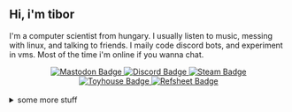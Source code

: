 ## Hi, i'm tibor

I'm a computer scientist from hungary. I usually listen to music, messing with linux, and talking to friends. I maily code discord bots, and experiment in vms. Most of the time i'm online if you wanna chat.

<div id="badges", align="center">
  <a href="https://furry.engineer/@tibor">
    <img src="https://img.shields.io/badge/Mastodon-5d51e8?style=flat&logo=mastodon&logoColor=white" alt="Mastodon Badge"/>
  </a>
  <a href="https://discord.com/users/350619049404792832">
    <img src="https://img.shields.io/badge/Discord-5662f6?style=flat&logo=discord&logoColor=white" alt="Discord Badge"/>
  </a>
  <a href="https://steamcommunity.com/id/tibor309">
    <img src="https://img.shields.io/badge/Steam-%23000000?style=flat&logo=steam" alt="Steam Badge"/>
  </a>
</div>

<div id="badges2", align="center">
  <a href="https://toyhou.se/tibor">
    <img src="https://img.shields.io/badge/Toyhouse-008cba?&style=flat&logo=Toyhouse" alt="Toyhouse Badge"/>
  </a>
  <a href="https://refsheet.net/Tibor">
    <img src="https://img.shields.io/badge/Refsheet-1dbcad?&style=flat&logo=Refsheet" alt="Refsheet Badge"/>
  </a>
</div>

<br/>

<details>
<summary>
  some more stuff
</summary>

### :fire: GitHub stats
[![](https://github-readme-streak-stats.herokuapp.com/?user=Tibor309&theme=react&hide_border=true&count_private=false)][funny]
[![](https://github-readme-stats.vercel.app/api?username=tibor309&theme=react&hide_border=true&include_all_commits=false&count_private=false&hide_rank=true&show_icons=true)][funny]
<br/>
  
### 🖥️ My configs  
### Main pc
```text
 lllllllllllllll   lllllllllllllll  tibor@TIBOR-PC
 lllllllllllllll   lllllllllllllll  --------------
 lllllllllllllll   lllllllllllllll  OS: Windows 11 Pro [64-bit]
 lllllllllllllll   lllllllllllllll  Host: MSI MS-7996
 lllllllllllllll   lllllllllllllll  Kernel: 10.0.22621.0
 lllllllllllllll   lllllllllllllll  Motherboard: MSI H110M PRO-D (MS-7996)
 lllllllllllllll   lllllllllllllll  Uptime: 3 hours 10 minutes
                                    Packages: 1 (choco)
 lllllllllllllll   lllllllllllllll  Shell: PowerShell v5.1.22621.963
 lllllllllllllll   lllllllllllllll  Resolution: 1920x1080
 lllllllllllllll   lllllllllllllll  Terminal: Windows Terminal
 lllllllllllllll   lllllllllllllll  CPU: Intel(R) Pentium(R) CPU G4560 @ 3.504GHz
 lllllllllllllll   lllllllllllllll  GPU: NVIDIA GeForce GT 730
 lllllllllllllll   lllllllllllllll  Memory: 6.52 GiB / 15.97 GiB (40%)
 lllllllllllllll   lllllllllllllll  Disk (C:): 151 GiB / 222 GiB (67%)
```
  
  
  
### Laptop
```text
             .',;::::;,'.                tibor@tibor-laptop 
         .';:cccccccccccc:;,.            ------------------ 
      .;cccccccccccccccccccccc;.         OS: Fedora Linux 38 (Workstation Edition) x86_64 
    .:cccccccccccccccccccccccccc:.       Host: 82KU IdeaPad 3 15ALC6 
  .;ccccccccccccc;.:dddl:.;ccccccc;.     Kernel: 6.3.5-200.fc38.x86_64 
 .:ccccccccccccc;OWMKOOXMWd;ccccccc:.    Uptime: 8 hours, 38 mins 
.:ccccccccccccc;KMMc;cc;xMMc:ccccccc:.   Packages: 1934 (rpm), 56 (flatpak) 
,cccccccccccccc;MMM.;cc;;WW::cccccccc,   Shell: bash 5.2.15 
:cccccccccccccc;MMM.;cccccccccccccccc:   Resolution: 1920x1080 
:ccccccc;oxOOOo;MMM0OOk.;cccccccccccc:   DE: GNOME 44.1 
cccccc:0MMKxdd:;MMMkddc.;cccccccccccc;   WM: Mutter 
ccccc:XM0';cccc;MMM.;cccccccccccccccc'   WM Theme: Adwaita 
ccccc;MMo;ccccc;MMW.;ccccccccccccccc;    Theme: adw-gtk3 [GTK2/3] 
ccccc;0MNc.ccc.xMMd:ccccccccccccccc;     Icons: Colloid-light [GTK2/3] 
cccccc;dNMWXXXWM0::cccccccccccccc:,      Terminal: kgx 
cccccccc;.:odl:.;cccccccccccccc:,.       CPU: AMD Ryzen 5 5500U with Radeon Graphics (12) @ 2.100GHz 
:cccccccccccccccccccccccccccc:'.         GPU: AMD ATI 03:00.0 Lucienne 
.:cccccccccccccccccccccc:;,..            Memory: 4517MiB / 17814MiB 
  '::cccccccccccccc::;,.
```  

</details>





<!---
links:
--->

[funny]: https://cdn.discordapp.com/emojis/433676845230325780.gif
